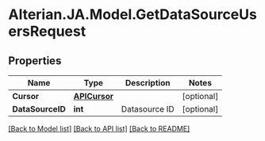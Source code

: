 # Alterian.JA.Model.GetDataSourceUsersRequest

## Properties

Name | Type | Description | Notes
------------ | ------------- | ------------- | -------------
**Cursor** | [**APICursor**](APICursor.md) |  | [optional] 
**DataSourceID** | **int** | Datasource ID | [optional] 

[[Back to Model list]](../README.md#documentation-for-models) [[Back to API list]](../README.md#documentation-for-api-endpoints) [[Back to README]](../README.md)

